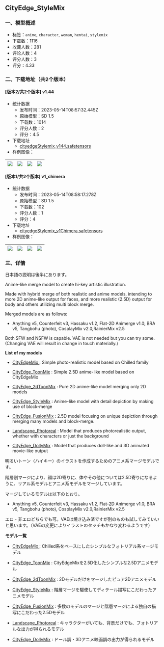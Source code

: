 ## CityEdge_StyleMix
### 一、模型概述

- 标签：`anime`, `character`, `woman`, `hentai`, `stylemix`
- 下载数：1116
- 收藏人数：281
- 评论人数：4
- 评分人数：3
- 评分：4.33

### 二、下载地址（共2个版本）

#### [版本2/共2个版本] v1.44

- 统计数据
  - 发布时间：2023-05-14T08:57:32.445Z
  - 原始模型：SD 1.5
  - 下载数：1014
  - 评分人数：2
  - 评分：4.5
- 下载地址
  - [cityedgeStylemix_v144.safetensors](https://civitai.com/api/download/models/67783)
- 样例图像：

| <img src="https://image.civitai.com/xG1nkqKTMzGDvpLrqFT7WA/a4f04c3b-0144-4b94-b97d-2a385fe6a7a4/width=450/753391.jpeg" /> | <img src="https://image.civitai.com/xG1nkqKTMzGDvpLrqFT7WA/e15815bd-1b6a-48c9-aae5-022f2a9a21ad/width=450/753367.jpeg" /> | <img src="https://image.civitai.com/xG1nkqKTMzGDvpLrqFT7WA/b4265bb9-75f0-4d5b-bdf7-fd86b3a709ae/width=450/753370.jpeg" /> | <img src="https://image.civitai.com/xG1nkqKTMzGDvpLrqFT7WA/f390e31f-d3db-460b-b32b-6e5b7df85859/width=450/753386.jpeg" /> |
| ---- | ---- | ---- | ---- |

#### [版本1/共2个版本] v1_chimera

- 统计数据
  - 发布时间：2023-05-14T08:58:17.278Z
  - 原始模型：SD 1.5
  - 下载数：102
  - 评分人数：1
  - 评分：4
- 下载地址
  - [cityedgeStylemix_v1Chimera.safetensors](https://civitai.com/api/download/models/70329)
- 样例图像：

| <img src="https://image.civitai.com/xG1nkqKTMzGDvpLrqFT7WA/932c581f-2788-4eab-8273-d8f478653f40/width=450/785432.jpeg" /> | <img src="https://image.civitai.com/xG1nkqKTMzGDvpLrqFT7WA/054a6add-222a-43e3-988a-f24182ba68c4/width=450/802416.jpeg" /> | <img src="https://image.civitai.com/xG1nkqKTMzGDvpLrqFT7WA/5b0d1d82-43dd-45e1-a96e-1f0042864bfe/width=450/785446.jpeg" /> | <img src="https://image.civitai.com/xG1nkqKTMzGDvpLrqFT7WA/a012d60f-5f06-4689-99cf-e208fe3344c0/width=450/786191.jpeg" /> |
| ---- | ---- | ---- | ---- |


### 三、详情
<p>日本語の説明は後半にあります。</p><p></p><p>Anime-like merge model to create hi-key artistic illustration.</p><p>Made with hybrid merge of both realistic and anime models, intending to more 2D anime-like output for faces, and more realistic (2.5D) output for body and others utilizing multi block merge.</p><p>Merged models are as follows:</p><ul><li><p>Anything v5, Counterfeit v3, Hassaku v1.2, Flat-2D Animerge v1.0, BRA v5, Tangbohu (photo), CosplayMix v2.0,RainierMix v2.5</p></li></ul><p>Both SFW and NSFW is capable. VAE is not needed but you can try some. (Changing VAE will result in change in touch materially.)</p><p></p><p><strong>List of my models</strong></p><ul><li><p><a target="_blank" rel="ugc" href="https://civitai.com/models/38464/cityedgemix">CityEdgeMix </a>: Simple photo-realistic model based on Chilled family</p></li><li><p><a target="_blank" rel="ugc" href="https://civitai.com/models/45616/cityedgetoonmix">CityEdge_ToonMix</a> : Simple 2.5D anime-like model based on CityEdgeMix</p></li><li><p><a target="_blank" rel="ugc" href="https://civitai.com/models/57703/cityedge2dtoonmix">CityEdge_2dToonMix</a> : Pure 2D anime-like model merging only 2D models</p></li><li><p><a target="_blank" rel="ugc" href="https://civitai.com/models/63243/cityedgestylemix">CityEdge_StyleMix</a> : Anime-like model with detail depiction by making use of block-merge</p></li><li><p><a target="_blank" rel="ugc" href="https://civitai.com/models/70225/cityedge-fusionmix">CityEdge_FusionMix</a> : 2.5D model focusing on unique depiction through merging many models and block-merge.</p></li><li><p><a target="_blank" rel="ugc" href="https://civitai.com/models/71987/landscapephotoreal">Landscape_Photoreal</a> : Model that produces photorealistic output, whether with characters or just the background</p></li><li><p><a target="_blank" rel="ugc" href="https://civitai.com/models/78407/cityedgedollymix">CityEdge_DollyMix</a> : Model that produces doll-like and 3D animated movie-like output</p></li></ul><p></p><p>明るいトーン（ハイキー）のイラストを作成するためのアニメ系マージモデルです。</p><p>階層別マージにより、顔は2D寄りに、体やその他については2.5D寄りになるように、リアル系モデルとアニメ系モデルをマージしています。</p><p>マージしているモデルは以下のとおり。</p><ul><li><p>Anything v5, Counterfeit v3, Hassaku v1.2, Flat-2D Animerge v1.0, BRA v5, Tangbohu (photo), CosplayMix v2.0,RainierMix v2.5</p></li></ul><p>エロ・非エロどちらでも可。VAEは焼き込み済ですが別のものも試してみていいと思います。（VAEの変更によりイラストのタッチもかなり変わるようです）</p><p></p><p><strong>モデル一覧</strong></p><ul><li><p><a target="_blank" rel="ugc" href="https://civitai.com/models/38464/cityedgemix">CityEdgeMix </a>: Chilled系をベースにしたシンプルなフォトリアル系マージモデル</p></li><li><p><a target="_blank" rel="ugc" href="https://civitai.com/models/45616/cityedgetoonmix">CityEdge_ToonMix</a> : CityEdgeMixを2.5D化したシンプルな2.5Dアニメモデル</p></li><li><p><a target="_blank" rel="ugc" href="https://civitai.com/models/57703/cityedge2dtoonmix">CityEdge_2dToonMix</a> : 2Dモデルだけをマージしたピュア2Dアニメモデル</p></li><li><p><a target="_blank" rel="ugc" href="https://civitai.com/models/63243/cityedgestylemix">CityEdge_StyleMix</a> : 階層マージを駆使してディテール描写にこだわったアニメモデル</p></li><li><p><a target="_blank" rel="ugc" href="https://civitai.com/models/70225/cityedge-fusionmix">CityEdge_FusionMix</a> : 多数のモデルのマージと階層マージによる独自の描写にこだわった2.5Dモデル</p></li><li><p><a target="_blank" rel="ugc" href="https://civitai.com/models/71987/landscapephotoreal">Landscape_Photoreal</a> : キャラクターがいても、背景だけでも、フォトリアルな出力が得られるモデル</p></li><li><p><a target="_blank" rel="ugc" href="https://civitai.com/models/78407/cityedgedollymix">CityEdge_DollyMix</a> : ドール調・3Dアニメ映画調の出力が得られるモデル</p></li></ul>